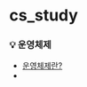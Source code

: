 # cs_study



### :bulb: 운영체제

- [운영체제란?](https://github.com/kim003512/cs_study/blob/main/OS/%EC%9A%B4%EC%98%81%EC%B2%B4%EC%A0%9C.md)
- 

